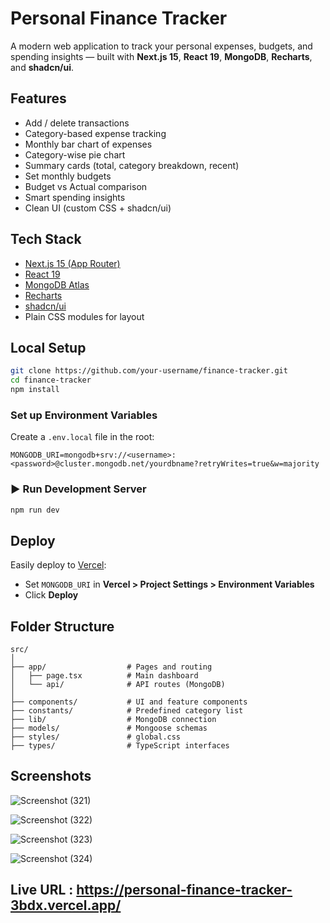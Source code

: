#  Personal Finance Tracker

A modern web application to track your personal expenses, budgets, and spending insights — built with **Next.js 15**, **React 19**, **MongoDB**, **Recharts**, and **shadcn/ui**.


##  Features

-  Add / delete transactions
-  Category-based expense tracking
-  Monthly bar chart of expenses
-  Category-wise pie chart
-  Summary cards (total, category breakdown, recent)
-  Set monthly budgets
-  Budget vs Actual comparison
-  Smart spending insights
-  Clean UI (custom CSS + shadcn/ui)


##  Tech Stack

- [Next.js 15 (App Router)](https://nextjs.org)
- [React 19](https://react.dev)
- [MongoDB Atlas](https://www.mongodb.com/cloud/atlas)
- [Recharts](https://recharts.org/)
- [shadcn/ui](https://ui.shadcn.com/)
- Plain CSS modules for layout


##  Local Setup

```bash
git clone https://github.com/your-username/finance-tracker.git
cd finance-tracker
npm install
```

###  Set up Environment Variables

Create a `.env.local` file in the root:

```env
MONGODB_URI=mongodb+srv://<username>:<password>@cluster.mongodb.net/yourdbname?retryWrites=true&w=majority
```

### ▶ Run Development Server

```bash
npm run dev
```


##  Deploy

Easily deploy to [Vercel](https://vercel.com/):

- Set `MONGODB_URI` in **Vercel > Project Settings > Environment Variables**
- Click **Deploy**


##  Folder Structure

```
src/
│
├── app/                  # Pages and routing
│   ├── page.tsx          # Main dashboard
│   └── api/              # API routes (MongoDB)
│
├── components/           # UI and feature components
├── constants/            # Predefined category list
├── lib/                  # MongoDB connection
├── models/               # Mongoose schemas
├── styles/               # global.css
├── types/                # TypeScript interfaces
```


##  Screenshots
![Screenshot (321)](https://github.com/user-attachments/assets/41303438-3f34-454a-9a16-7a05a0628c02)

![Screenshot (322)](https://github.com/user-attachments/assets/5db02c4f-2842-481d-a901-bc4d13a2e815)

![Screenshot (323)](https://github.com/user-attachments/assets/de737837-3a2d-454e-97c4-acb65f4cc11a)

![Screenshot (324)](https://github.com/user-attachments/assets/9889fe3b-f30f-4d8b-861b-9b02f383dcd9)

##  Live URL : https://personal-finance-tracker-3bdx.vercel.app/
